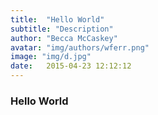 ```yaml
---
title:  "Hello World"
subtitle: "Description"
author: "Becca McCaskey"
avatar: "img/authors/wferr.png"
image: "img/d.jpg"
date:   2015-04-23 12:12:12
---
```


### Hello World
